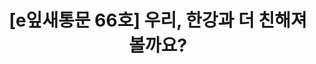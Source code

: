 ---
href: 'http://ecoseoul.or.kr/archives/26053'
title: '[e잎새통문 66호] 우리, 한강과 더 친해져 볼까요?'
img: '/_assets/66.jpg'
---